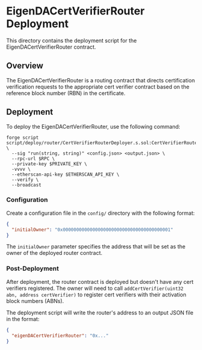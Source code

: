 # EigenDACertVerifierRouter Deployment

This directory contains the deployment script for the EigenDACertVerifierRouter contract.

## Overview

The EigenDACertVerifierRouter is a routing contract that directs certification verification requests to the appropriate cert verifier contract based on the reference block number (RBN) in the certificate.

## Deployment

To deploy the EigenDACertVerifierRouter, use the following command:

```shell
forge script script/deploy/router/CertVerifierRouterDeployer.s.sol:CertVerifierRouterDeployer \
  --sig "run(string, string)" <config.json> <output.json> \
  --rpc-url $RPC \
  --private-key $PRIVATE_KEY \
  -vvvv \
  --etherscan-api-key $ETHERSCAN_API_KEY \
  --verify \
  --broadcast
```

### Configuration

Create a configuration file in the `config/` directory with the following format:

```json
{
  "initialOwner": "0x0000000000000000000000000000000000000001"
}
```

The `initialOwner` parameter specifies the address that will be set as the owner of the deployed router contract.

### Post-Deployment

After deployment, the router contract is deployed but doesn't have any cert verifiers registered. The owner will need to call `addCertVerifier(uint32 abn, address certVerifier)` to register cert verifiers with their activation block numbers (ABNs).

The deployment script will write the router's address to an output JSON file in the format:

```json
{
  "eigenDACertVerifierRouter": "0x..."
}
```